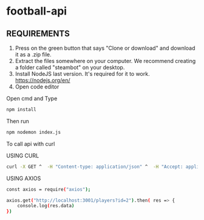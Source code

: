 # football-api

## REQUIREMENTS
1. Press on the green button that says "Clone or download" and download it as a .zip file. 
2. Extract the files somewhere on your computer. We recommend creating a folder called "steambot" on your desktop. 
3. Install NodeJS last version. It's required for it to work. https://nodejs.org/en/
4. Open code editor



Open cmd and Type 
```sh
npm install
```

Then run
```sh
npm nodemon index.js
```



To call api with curl

USING CURL
```sh
curl -X GET ^  -H "Content-type: application/json" ^  -H "Accept: application/json" ^  "http://localhost:3001/players?id=1"
```

USING AXIOS
```sh
const axios = require("axios");

axios.get("http://localhost:3001/players?id=2").then( res => {
    console.log(res.data)
})
```
